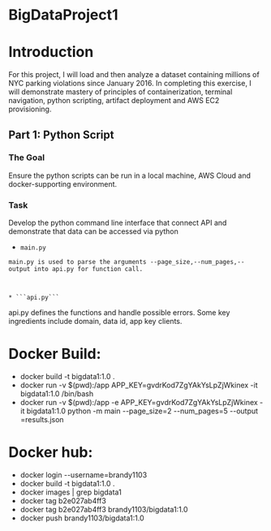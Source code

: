 # BigDataProject1
# Introduction
For this project, I will load and then analyze a dataset containing millions of NYC parking violations since January 2016. In completing this exercise, I will demonstrate mastery of principles of containerization, terminal navigation, python scripting, artifact deployment and AWS EC2 provisioning.

## Part 1: Python Script
### The Goal
Ensure the python scripts can be run in a local machine, AWS Cloud and docker-supporting environment.
### Task
Develop the python command line interface that connect API and demonstrate that data can be accessed via python

* ```main.py```
```
main.py is used to parse the arguments --page_size,--num_pages,--output into api.py for function call.



* ```api.py```
```
api.py defines the functions and handle possible errors.
Some key ingredients include domain, data id, app key clients. 

# Docker Build:
- docker build -t bigdata1:1.0 .
- docker run -v $(pwd):/app APP_KEY=gvdrKod7ZgYAkYsLpZjWkinex -it bigdata1:1.0 /bin/bash
- docker run -v $(pwd):/app -e APP_KEY=gvdrKod7ZgYAkYsLpZjWkinex -it bigdata1:1.0 python -m main --page_size=2 --num_pages=5 --output =results.json

# Docker hub:
- docker login --username=brandy1103
- docker build -t bigdata1:1.0 .
- docker images | grep bigdata1
- docker tag b2e027ab4ff3
- docker tag b2e027ab4ff3 brandy1103/bigdata1:1.0
- docker push brandy1103/bigdata1:1.0
